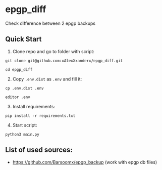 # epgp_diff

Check difference between 2 epgp backups

## Quick Start

1. Clone repo and go to folder with script:

```git clone git@github.com:xAlexXxanderx/epgp_diff.git```

```cd epgp_diff```

2. Copy ``.env.dist`` as ``.env`` and fill it:

```cp .env.dist .env```

```editor .env```

3. Install requirements:

```pip install -r requirements.txt```

4. Start script:

```python3 main.py```

## List of used sources:

 - https://github.com/Barsoomx/epgp_backup (work with epgp db files)